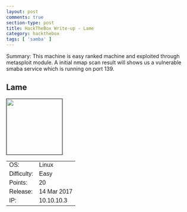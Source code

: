 ```yaml
---
layout: post
comments: true
section-type: post
title: HackTheBox Write-up - Lame
category: hackthebox
tags: [ 'samba' ]
---
```

Summary:
This machine is easy ranked machine and exploited through metasploit module. A initial nmap scan result will shows us a vulnerable smaba service which is running on port 139.

<html>
<head>
<style>
table {
  font-family: arial, sans-serif;
  border-collapse: collapse;
  width: 100%;
}

td, th {
  border: 1px solid #050505;
  text-align: left;
  padding: 8px;
}

tr:nth-child(even) {
  background-color: #050505;
}
</style>
</head>
<body>
<h2 class="text-center">Lame</h2>
<!--<img src="https://www.hackthebox.eu/storage/avatars/fb2d9f98400e3c802a0d7145e125c4ff.png">         =-->   
                                    <p>
                                        <table>
                                                <tbody>
                                                <tr>
          <img src="https://www.hackthebox.eu/storage/avatars/fb2d9f98400e3c802a0d7145e125c4ff.png" alt="" border=1 height=150 width=150>
                                                </tr>
                                                    <tr>
                                                        <td class="text-right">OS:</td>
                                                        <td>Linux</td>
                                                    </tr>
                                                    <tr>
                                                        <td class="text-right">Difficulty:</td>
                                                        <td> <span class="text-success bold">Easy</span></td>
                                                    </tr>
                                                    <tr>
                                                        <td class="text-right">Points:</td>
                                                        <td><span class="text-success">20</span></td>
                                                    </tr>
                                                    <tr>
                                                        <td class="text-right">Release:</td>
                                                        <td>14 Mar 2017</td>
                                                    </tr>
                                                    <tr>
                                                        <td class="text-right">IP:</td>
                                                        <td>10.10.10.3</td>
                                                    </tr>
                                                </tbody>
                                            </table>
                                    </p>

</body>
</html>
